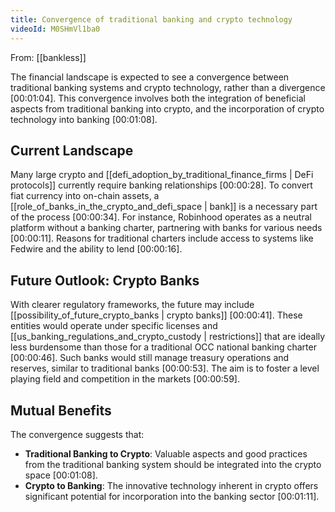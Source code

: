 ```yaml
---
title: Convergence of traditional banking and crypto technology
videoId: M0SHmVl1ba0
---
```


From: [[bankless]] <br/> 

The financial landscape is expected to see a convergence between traditional banking systems and crypto technology, rather than a divergence <a class="yt-timestamp" data-t="00:01:04">[00:01:04]</a>. This convergence involves both the integration of beneficial aspects from traditional banking into crypto, and the incorporation of crypto technology into banking <a class="yt-timestamp" data-t="00:01:08">[00:01:08]</a>.

## Current Landscape

Many large crypto and [[defi_adoption_by_traditional_finance_firms | DeFi protocols]] currently require banking relationships <a class="yt-timestamp" data-t="00:00:28">[00:00:28]</a>. To convert fiat currency into on-chain assets, a [[role_of_banks_in_the_crypto_and_defi_space | bank]] is a necessary part of the process <a class="yt-timestamp" data-t="00:00:34">[00:00:34]</a>. For instance, Robinhood operates as a neutral platform without a banking charter, partnering with banks for various needs <a class="yt-timestamp" data-t="00:00:11">[00:00:11]</a>. Reasons for traditional charters include access to systems like Fedwire and the ability to lend <a class="yt-timestamp" data-t="00:00:16">[00:00:16]</a>.

## Future Outlook: Crypto Banks

With clearer regulatory frameworks, the future may include [[possibility_of_future_crypto_banks | crypto banks]] <a class="yt-timestamp" data-t="00:00:41">[00:00:41]</a>. These entities would operate under specific licenses and [[us_banking_regulations_and_crypto_custody | restrictions]] that are ideally less burdensome than those for a traditional OCC national banking charter <a class="yt-timestamp" data-t="00:00:46">[00:00:46]</a>. Such banks would still manage treasury operations and reserves, similar to traditional banks <a class="yt-timestamp" data-t="00:00:53">[00:00:53]</a>. The aim is to foster a level playing field and competition in the markets <a class="yt-timestamp" data-t="00:00:59">[00:00:59]</a>.

## Mutual Benefits

The convergence suggests that:
*   **Traditional Banking to Crypto**: Valuable aspects and good practices from the traditional banking system should be integrated into the crypto space <a class="yt-timestamp" data-t="00:01:08">[00:01:08]</a>.
*   **Crypto to Banking**: The innovative technology inherent in crypto offers significant potential for incorporation into the banking sector <a class="yt-timestamp" data-t="00:01:11">[00:01:11]</a>.
